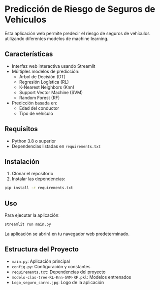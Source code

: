 # Predicción de Riesgo de Seguros de Vehículos

Esta aplicación web permite predecir el riesgo de seguros de vehículos utilizando diferentes modelos de machine learning.

## Características

- Interfaz web interactiva usando Streamlit
- Múltiples modelos de predicción:
  - Árbol de Decisión (DT)
  - Regresión Logística (RL)
  - K-Nearest Neighbors (Knn)
  - Support Vector Machine (SVM)
  - Random Forest (RF)
- Predicción basada en:
  - Edad del conductor
  - Tipo de vehículo

## Requisitos

- Python 3.8 o superior
- Dependencias listadas en `requirements.txt`

## Instalación

1. Clonar el repositorio
2. Instalar las dependencias:
```bash
pip install -r requirements.txt
```

## Uso

Para ejecutar la aplicación:

```bash
streamlit run main.py
```

La aplicación se abrirá en tu navegador web predeterminado.

## Estructura del Proyecto

- `main.py`: Aplicación principal
- `config.py`: Configuración y constantes
- `requirements.txt`: Dependencias del proyecto
- `modelo-clas-tree-RL-Knn-SVM-RF.pkl`: Modelos entrenados
- `Logo_seguro_carro.jpg`: Logo de la aplicación 
